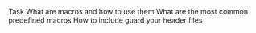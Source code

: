 Task
What are macros and how to use them
What are the most common predefined macros
How to include guard your header files
